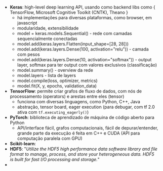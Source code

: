 * **Keras**: high-level deep learning API, usando como backend libs como { TensorFlow, Microsoft Cognitive Toolkit (CNTK), Theano }
	* há implementações para diversas plataformas, como browser, em javascript
	* modularidade, extensibilidade
	* model = keras.models.Sequential() - rede com camadas sequencialmente conectadas
	* model.add(keras.layers.Flatten(input_shape=[28, 28]))
	* model.add(keras.layers.Dense(100, activation="relu")) - camada com pesos
	* model.add(keras.layers.Dense(10, activation="softmax")) - output layer, softmax para ter output com valores exclusivos (classificação)
	* model.summary() - overview da rede
	* model.layers - lista de layers
	* model.compile(loss, optimizer, metrics)
	* model.fit(X, y, epochs, validation_data)
* **TensorFlow**: permite criar grafos de fluxo de dados, com nós de processamento (operators) e arestas entre eles (tensor)
	* funciona com diversas linguagens, como Python, C++, Java
	* abstração, tensor board, eager execution (para debugar, com tf 2.0 ativa com `tf.executing_eagerly()`)
* **PyTorch**: biblioteca de aprendizado de máquina de código aberto para Python
	* API/interface fácil, grafos computacionais, fácil de depurar/entender, grande parte da execução é feita em C++ e CUDA (API para computação paralela com GPU)
* **Scikit-learn**: 
* **HDF5**: "*Utilize the HDF5 high performance data software library and file format to manage, process, and store your heterogeneous data. HDF5 is built for fast I/O processing and storage.*"
* 